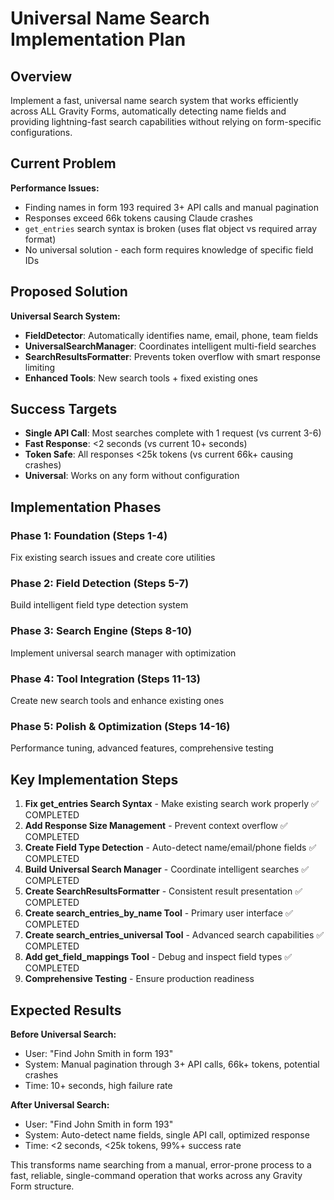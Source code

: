 # Universal Name Search Implementation Plan

## Overview

Implement a fast, universal name search system that works efficiently across ALL Gravity Forms, automatically detecting name fields and providing lightning-fast search capabilities without relying on form-specific configurations.

## Current Problem

**Performance Issues:**
- Finding names in form 193 required 3+ API calls and manual pagination
- Responses exceed 66k tokens causing Claude crashes  
- `get_entries` search syntax is broken (uses flat object vs required array format)
- No universal solution - each form requires knowledge of specific field IDs

## Proposed Solution

**Universal Search System:**
- **FieldDetector**: Automatically identifies name, email, phone, team fields
- **UniversalSearchManager**: Coordinates intelligent multi-field searches  
- **SearchResultsFormatter**: Prevents token overflow with smart response limiting
- **Enhanced Tools**: New search tools + fixed existing ones

## Success Targets

- **Single API Call**: Most searches complete with 1 request (vs current 3-6)
- **Fast Response**: <2 seconds (vs current 10+ seconds)  
- **Token Safe**: All responses <25k tokens (vs current 66k+ causing crashes)
- **Universal**: Works on any form without configuration

## Implementation Phases

### Phase 1: Foundation (Steps 1-4)
Fix existing search issues and create core utilities

### Phase 2: Field Detection (Steps 5-7)  
Build intelligent field type detection system

### Phase 3: Search Engine (Steps 8-10)
Implement universal search manager with optimization

### Phase 4: Tool Integration (Steps 11-13)
Create new search tools and enhance existing ones

### Phase 5: Polish & Optimization (Steps 14-16)
Performance tuning, advanced features, comprehensive testing

## Key Implementation Steps

1. **Fix get_entries Search Syntax** - Make existing search work properly ✅ COMPLETED
2. **Add Response Size Management** - Prevent context overflow ✅ COMPLETED  
3. **Create Field Type Detection** - Auto-detect name/email/phone fields ✅ COMPLETED
4. **Build Universal Search Manager** - Coordinate intelligent searches ✅ COMPLETED
5. **Create SearchResultsFormatter** - Consistent result presentation ✅ COMPLETED
6. **Create search_entries_by_name Tool** - Primary user interface ✅ COMPLETED
7. **Create search_entries_universal Tool** - Advanced search capabilities ✅ COMPLETED
8. **Add get_field_mappings Tool** - Debug and inspect field types ✅ COMPLETED
9. **Comprehensive Testing** - Ensure production readiness

## Expected Results

**Before Universal Search:**
- User: "Find John Smith in form 193"  
- System: Manual pagination through 3+ API calls, 66k+ tokens, potential crashes
- Time: 10+ seconds, high failure rate

**After Universal Search:**
- User: "Find John Smith in form 193"
- System: Auto-detect name fields, single API call, optimized response
- Time: <2 seconds, <25k tokens, 99%+ success rate

This transforms name searching from a manual, error-prone process to a fast, reliable, single-command operation that works across any Gravity Form structure.